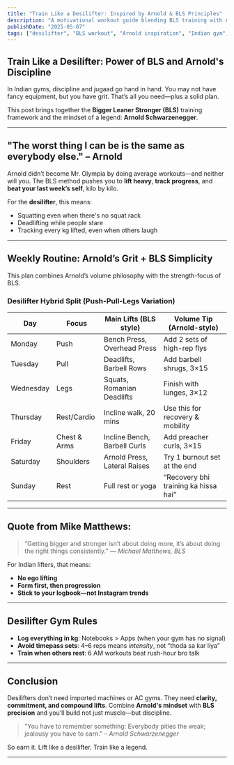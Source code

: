 ```yaml
---
title: "Train Like a Desilifter: Inspired by Arnold & BLS Principles"
description: "A motivational workout guide blending BLS training with Arnold's mindset, adapted for Indian lifters using kg and desi gym culture"
publishDate: "2025-05-07"
tags: ["desilifter", "BLS workout", "Arnold inspiration", "Indian gym", "muscle building"]
---
```


## Train Like a Desilifter: Power of BLS and Arnold's Discipline

In Indian gyms, discipline and jugaad go hand in hand. You may not have fancy equipment, but you have grit. That’s all you need—plus a solid plan. 

This post brings together the **Bigger Leaner Stronger (BLS)** training framework and the mindset of a legend: **Arnold Schwarzenegger**.

---

## "The worst thing I can be is the same as everybody else." – Arnold

Arnold didn’t become Mr. Olympia by doing average workouts—and neither will you. The BLS method pushes you to **lift heavy**, **track progress**, and **beat your last week’s self**, kilo by kilo.

For the **desilifter**, this means:

- Squatting even when there's no squat rack  
- Deadlifting while people stare  
- Tracking every kg lifted, even when others laugh

---

## Weekly Routine: Arnold’s Grit + BLS Simplicity

This plan combines Arnold’s volume philosophy with the strength-focus of BLS.

### Desilifter Hybrid Split (Push-Pull-Legs Variation)

| Day       | Focus        | Main Lifts (BLS style)                  | Volume Tip (Arnold-style)       |
|-----------|--------------|------------------------------------------|----------------------------------|
| Monday    | Push         | Bench Press, Overhead Press             | Add 2 sets of high-rep flys      |
| Tuesday   | Pull         | Deadlifts, Barbell Rows                 | Add barbell shrugs, 3×15         |
| Wednesday | Legs         | Squats, Romanian Deadlifts              | Finish with lunges, 3×12         |
| Thursday  | Rest/Cardio  | Incline walk, 20 mins                   | Use this for recovery & mobility |
| Friday    | Chest & Arms | Incline Bench, Barbell Curls            | Add preacher curls, 3×15         |
| Saturday  | Shoulders    | Arnold Press, Lateral Raises            | Try 1 burnout set at the end     |
| Sunday    | Rest         | Full rest or yoga                       | “Recovery bhi training ka hissa hai” |

---

## Quote from Mike Matthews:

> “Getting bigger and stronger isn’t about doing more, it’s about doing the right things consistently.” — *Michael Matthews, BLS*

For Indian lifters, that means:

- **No ego lifting**  
- **Form first, then progression**  
- **Stick to your logbook—not Instagram trends**

---

## Desilifter Gym Rules

- **Log everything in kg**: Notebooks > Apps (when your gym has no signal)
- **Avoid timepass sets**: 4–6 reps means *intensity*, not “thoda sa kar liya”
- **Train when others rest**: 6 AM workouts beat rush-hour bro talk

---

## Conclusion

Desilifters don’t need imported machines or AC gyms. They need **clarity, commitment, and compound lifts**. Combine **Arnold's mindset** with **BLS precision** and you’ll build not just muscle—but discipline.

> "You have to remember something: Everybody pities the weak; jealousy you have to earn." – *Arnold Schwarzenegger*

So earn it. Lift like a desilifter. Train like a legend.

---

